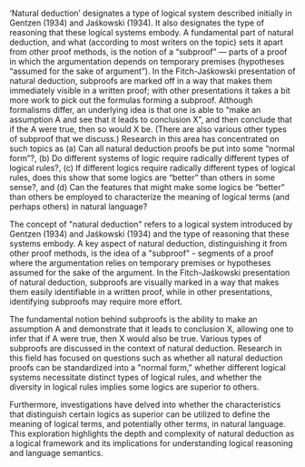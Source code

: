 ‘Natural deduction’ designates a type of logical system described initially in Gentzen (1934) and Jaśkowski (1934). It also designates the type of reasoning that these logical systems embody. A fundamental part of natural deduction, and what (according to most writers on the topic) sets it apart from other proof methods, is the notion of a “subproof” — parts of a proof in which the argumentation depends on temporary premises (hypotheses “assumed for the sake of argument”). In the Fitch-Jaśkowski presentation of natural deduction, subproofs are marked off in a way that makes them immediately visible in a written proof; with other presentations it takes a bit more work to pick out the formulas forming a subproof. Although formalisms differ, an underlying idea is that one is able to “make an assumption A and see that it leads to conclusion X”, and then conclude that if the A were true, then so would X be. (There are also various other types of subproof that we discuss.) Research in this area has concentrated on such topics as (a) Can all natural deduction proofs be put into some “normal form”?, (b) Do different systems of logic require radically different types of logical rules?, (c) If different logics require radically different types of logical rules, does this show that some logics are “better” than others in some sense?, and (d) Can the features that might make some logics be “better” than others be employed to characterize the meaning of logical terms (and perhaps others) in natural language?

The concept of "natural deduction" refers to a logical system introduced by Gentzen (1934) and Jaśkowski (1934) and the type of reasoning that these systems embody. A key aspect of natural deduction, distinguishing it from other proof methods, is the idea of a "subproof" - segments of a proof where the argumentation relies on temporary premises or hypotheses assumed for the sake of the argument. In the Fitch-Jaśkowski presentation of natural deduction, subproofs are visually marked in a way that makes them easily identifiable in a written proof, while in other presentations, identifying subproofs may require more effort.

The fundamental notion behind subproofs is the ability to make an assumption A and demonstrate that it leads to conclusion X, allowing one to infer that if A were true, then X would also be true. Various types of subproofs are discussed in the context of natural deduction. Research in this field has focused on questions such as whether all natural deduction proofs can be standardized into a "normal form," whether different logical systems necessitate distinct types of logical rules, and whether the diversity in logical rules implies some logics are superior to others.

Furthermore, investigations have delved into whether the characteristics that distinguish certain logics as superior can be utilized to define the meaning of logical terms, and potentially other terms, in natural language. This exploration highlights the depth and complexity of natural deduction as a logical framework and its implications for understanding logical reasoning and language semantics.
